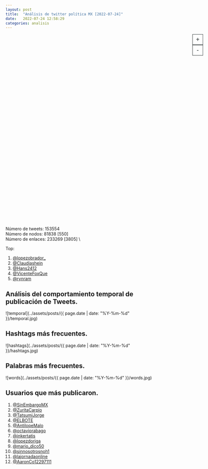 ```yaml
---
layout: post
title:  "Análisis de twitter política MX [2022-07-24]"
date:   2022-07-24 12:58:29
categories: analisis
---
```


  <script src="https://d3js.org/d3-dsv.v1.min.js"></script>
  <script src="https://d3js.org/d3-fetch.v1.min.js"></script>
  <link rel="stylesheet" href="https://unpkg.com/simplebar@latest/dist/simplebar.css" />
  <script src="https://unpkg.com/simplebar@latest/dist/simplebar.min.js"></script>
  <script src="https://virtual-alchemist.com/wp-content/uploads/2020/01/sigma.min_.js"></script>
  <script src="https://virtual-alchemist.com/wp-content/uploads/2020/01/sigma.parsers.gexf_.min_.js"></script>
  <script src="https://virtual-alchemist.com/wp-content/uploads/2020/01/sigma.renderers.parallelEdges.min_.js"></script>
  

  <section class="node-container">
    <div id="graph-container" class="nodes" style="width:100%;">
      <div id="selected-nodes"></div>
      <div class="node-controls">
      <datalist id="nodes-datalist"></datalist>
        <button type="button" id="zoom-in-button" class="zoom-button zoom-in">+</button>
        <button type="button" id="zoom-out-button" class="zoom-button zoom-out">-</button>
      </div>
    </div>
  </section>
<br>

Número de tweets: 153554 \
Número de nodos: 81838 [550] \
Número de enlaces: 233269 [3805] \

Top:
1.  [@lopezobrador_](https://twitter.com/lopezobrador_)
1.  [@Claudiashein](https://twitter.com/Claudiashein)
1.  [@Hans2412](https://twitter.com/Hans2412)
1.  [@VicenteFoxQue](https://twitter.com/VicenteFoxQue)
1.  [@rynram](https://twitter.com/rynram)

## Análisis del comportamiento temporal de publicación de Tweets.

![temporal](../assets/posts/{{ page.date | date: "%Y-%m-%d" }}/temporal.jpg)

## Hashtags más frecuentes.

![hashtags](../assets/posts/{{ page.date | date: "%Y-%m-%d" }}/hashtags.jpg)

## Palabras más frecuentes.

![words](../assets/posts/{{ page.date | date: "%Y-%m-%d" }}/words.jpg)

## Usuarios que más publicaron.

1.  [@SinEmbargoMX](https://twitter.com/SinEmbargoMX)
1.  [@ZuritaCarpio](https://twitter.com/ZuritaCarpio)
1.  [@TatsumiJorge](https://twitter.com/TatsumiJorge)
1.  [@ELBOTE](https://twitter.com/ELBOTE)
1.  [@AntilopeMalo](https://twitter.com/AntilopeMalo)
1.  [@octaviorabago](https://twitter.com/octaviorabago)
1.  [@inkertatis](https://twitter.com/inkertatis)
1.  [@lopezdoriga](https://twitter.com/lopezdoriga)
1.  [@mario_dico50](https://twitter.com/mario_dico50)
1.  [@sinnosotrosnoh1](https://twitter.com/sinnosotrosnoh1)
1.  [@lajornadaonline](https://twitter.com/lajornadaonline)
1.  [@AaronCo12297111](https://twitter.com/AaronCo12297111)




<style> 
.node-container {
  display: flex;
  flex-direction: column-reverse;
  padding: 0 20px;
  height: 600px;
  width: 600px
}

@media only screen and (min-width: 800px) {
  .node-container {
    flex-direction: row;
    padding: 0 50px;
  }
}

.node-container #context-container {
  flex: 1;
  color: #dffcff;
  background-color: #222a2a;
  max-width: 100%;
  border-radius: 20px;
}

.node-container #context-container h4 {
  margin-top: 0;
}

.node-container #context-container .simplebar-scrollbar:before {
  background-color: #fff;
}

.node-container #context-container #context-wrapper {
  max-height: 85vh;
  padding: 20px;
}

.node-container .simplebar-vertical {
  margin: 10px 5px;
}

.node-container .nodes {
  flex: 2;
}

.node-container #graph-container .node-controls {
  display: flex;
  flex-direction: column;
  float: right;
}

.node-container #graph-container input {
  color: #222a2a;
  border: none;
  height: 34px;
  position: relative;
  padding: 0 10px;
  display: block;
  background-color: rgba(255, 255, 255, 0.8);
}

.node-container #selected-nodes {
  position: absolute;
  z-index: 10;
  padding-top: 40px;
}
@media only screen and (min-width: 600px) {
  .node-container #selected-nodes {
    padding-top: 0px;
  }
}

.node-container #selected-nodes .selected-node {
  background-color: #222a2a;
  padding: 3px 10px;
  border-radius: 20px;
  margin: 5px;
  color: #fff;
}

.node-container .zoom-button {
  position: relative;
  cursor: pointer;
  z-index: 10;
  color: #222a2a;
  background-color: rgba(255, 255, 255, 0.8);
  font-size: 20px;
  border-style: solid;
  border-width: 1px;
  border-color: #222a2a;
  align-self: flex-end;
  width: 35px;
  height: 35px;
}

.node-container .zoom-button:hover {
  color: #2e3838;
  background-color: #dffcff;
}

</style>

<script>
var selected = [];

  MiniBarOptions = {
    barType: "default",
    minBarSize: 100,
    alwaysShowBars: true,
  };

  sigma.classes.graph.addMethod('neighbors', function (nodeId) {
    var k,
      neighbors = {},
      index = this.allNeighborsIndex[nodeId] || {};

    for (k in index)
      neighbors[k] = this.nodesIndex[k];

    return neighbors;
  });

// Initialise sigma with settings
  var s = new sigma({
    renderers: [
      {
        type: 'canvas',
        container: document.getElementById('graph-container'),
        freeStyle: true
      }
    ],
    settings: {
      minNodeSize: .1,
      maxNodeSize: 2,
      minEdgeSize: 0.1,
      maxEdgeSize: 0.5,
      defaultEdgeType: "curve", // only works on canvas renderer
      minArrowSize: 3,
      //labelColor: "node",
      labelHoverBGColor: "default",
      defaultHoverLabelBGColor: "#171c1c",
      defaultLabelHoverColor: "#fff",
      font: "Poppins",
      drawLabels: true,
      mouseWheelEnabled: true,
      doubleClickEnabled: true,
      touchEnabled: true,
      labelThreshold: 3
    },
  });

// Load data to the graph
    sigma.parsers.gexf('../assets/posts/{{ page.date | date: "%Y-%m-%d" }}/filter_net.gexf', s,
      function (s) {
        s.refresh();

        var zoomInButton = document.getElementById('zoom-in-button');
        zoomInButton.addEventListener("click", zoomIn);
        var zoomOutButton = document.getElementById('zoom-out-button');
        zoomOutButton.addEventListener("click", zoomOut);
      });

    function zoomIn() {
      var c = s.camera;
      c.goTo({
        ratio: c.ratio / c.settings('zoomingRatio')
      });
    }

    function zoomOut() {
      var c = s.camera;
      c.goTo({
        ratio: c.ratio * c.settings('zoomingRatio')
      });
    }
</script>